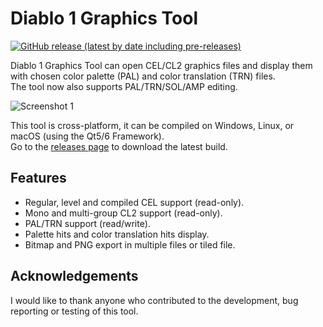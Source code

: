 # Diablo 1 Graphics Tool
[![GitHub release (latest by date including pre-releases)](https://img.shields.io/github/v/release/savagesteel/d1-graphics-tool?include_prereleases)](https://github.com/pionere/d1-graphics-tool/releases)
<!--
![GitHub](https://img.shields.io/github/license/savagesteel/d1-graphics-tool)
![GitHub release (latest by date including pre-releases)](https://img.shields.io/github/v/release/savagesteel/d1-graphics-tool?include_prereleases)
![GitHub release (latest by date including pre-releases)](https://img.shields.io/github/downloads-pre/savagesteel/d1-graphics-tool/latest/total)
[![Windows-x64](https://github.com/savagesteel/d1-graphics-tool/actions/workflows/windows.yml/badge.svg)](https://github.com/savagesteel/d1-graphics-tool/actions/workflows/windows.yml)
[![Windows-x86](https://github.com/savagesteel/d1-graphics-tool/actions/workflows/windows-32.yml/badge.svg)](https://github.com/savagesteel/d1-graphics-tool/actions/workflows/windows-32.yml)
[![Linux](https://github.com/savagesteel/d1-graphics-tool/actions/workflows/linux.yml/badge.svg)](https://github.com/savagesteel/d1-graphics-tool/actions/workflows/linux.yml)
[![CodeFactor](https://www.codefactor.io/repository/github/savagesteel/d1-graphics-tool/badge)](https://www.codefactor.io/repository/github/savagesteel/d1-graphics-tool)
-->

Diablo 1 Graphics Tool can open CEL/CL2 graphics files and display them with chosen color palette (PAL) and color translation (TRN) files.  
The tool now also supports PAL/TRN/SOL/AMP editing.

![Screenshot 1](/images/demo001.gif)

This tool is cross-platform, it can be compiled on Windows, Linux, or macOS (using the Qt5/6 Framework).  
Go to the [releases page](https://github.com/savagesteel/d1-graphics-tool/releases) to download the latest build.

## Features
- Regular, level and compiled CEL support (read-only).
- Mono and multi-group CL2 support (read-only).
- PAL/TRN support (read/write).
- Palette hits and color translation hits display.
- Bitmap and PNG export in multiple files or tiled file.

## Acknowledgements
I would like to thank anyone who contributed to the development, bug reporting or testing of this tool.
